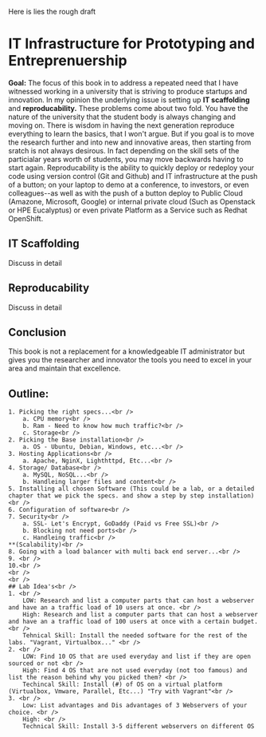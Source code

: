 Here is lies the rough draft

# IT Infrastructure for Prototyping and Entreprenuership

**Goal:** The focus of this book in to address a repeated need that I have
witnessed working in a university that is striving to produce startups and
innovation.  In my opinion the underlying issue is setting up **IT
scaffolding** and
**reproducability.**  These problems come about two fold.  You have the nature of the university that the student body is always changing and moving on.  There is wisdom in having the next generation reproduce everything to learn the basics, that I won't argue.  But if you goal is to move the research further and into new and innovative areas, then starting from sratch is not always desirous.  In fact depending on the skill sets of the particialar years worth of students, you may move backwards having to start again.    Reproducability is the ability to quickly deploy or redeploy your code using version control (Git and Github) and IT infrastructure at the push of a button; on your laptop to demo at a conference, to investors, or even colleagues--as well as with the push of a button deploy to Public Cloud (Amazone, Microsoft, Google) or internal private cloud (Such as Openstack or HPE Eucalyptus) or even private Platform as a Service such as Redhat OpenShift.



## IT Scaffolding


Discuss in detail

## Reproducability

Discuss in detail

## Conclusion

This book is not a replacement for a knowledgeable IT administrator but gives you the researcher and innovator the tools you need to excel in your area and maintain that excellence.


## Outline:
    1. Picking the right specs...<br />
        a. CPU memory<br />
        b. Ram - Need to know how much traffic?<br />
        c. Storage<br />
    2. Picking the Base installation<br />
        a. OS - Ubuntu, Debian, Windows, etc...<br />
    3. Hosting Applications<br />
        a. Apache, NginX, Lighthttpd, Etc...<br />
    4. Storage/ Database<br />
        a. MySQL, NoSQL...<br />
        b. Handleing larger files and content<br />
    5. Installing all chosen Software (This could be a lab, or a detailed chapter that we pick the specs. and show a step by step installation)<br />
    6. Configuration of software<br />
    7. Security<br />
        a. SSL- Let's Encrypt, GoDaddy (Paid vs Free SSL)<br />
        b. Blocking not need ports<br />
        c. Handleing traffic<br />
    **(Scalability)<br />
    8. Going with a load balancer with multi back end server...<br />
    9. <br />
    10.<br />
    <br />
    <br />
    ## Lab Idea's<br />
    1. <br />
        LOW: Research and list a computer parts that can host a webserver and have an a traffic load of 10 users at once. <br />
        High: Research and list a computer parts that can host a webserver and have an a traffic load of 100 users at once with a certain budget.<br />
        Tehnical Skill: Install the needed software for the rest of the labs. "Vagrant, Virtualbox..." <br />
    2. <br />
        LOW: Find 10 OS that are used everyday and list if they are open sourced or not <br />
        High: Find 4 OS that are not used everyday (not too famous) and list the reason behind why you picked them? <br />
        Techincal Skill: Install (#) of OS on a virtual platform (Virtualbox, Vmware, Parallel, Etc...) "Try with Vagrant"<br />
    3. <br />
        Low: List advantages and Dis advantages of 3 Webservers of your choice. <br />
        High: <br />
        Technical Skill: Install 3-5 different webservers on different OS
    
